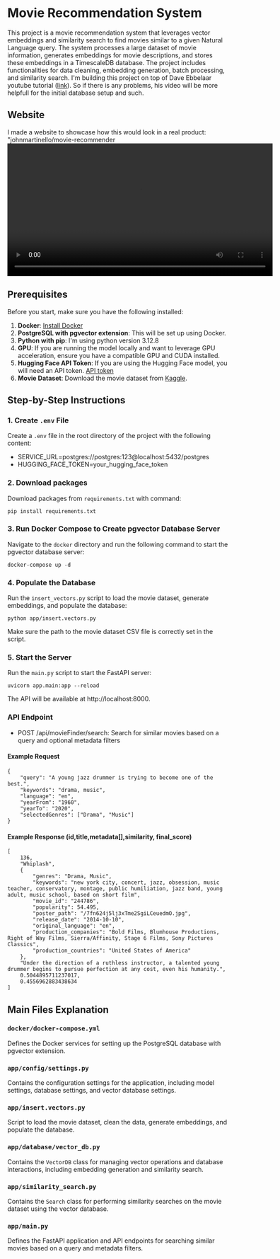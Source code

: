 # Movie Recommendation System
This project is a movie recommendation system that leverages vector embeddings and similarity search to find movies similar to a given Natural Language query. The system processes a large dataset of movie information, generates embeddings for movie descriptions, and stores these embeddings in a TimescaleDB database. The project includes functionalities for data cleaning, embedding generation, batch processing, and similarity search. I'm building this project on top of Dave Ebbelaar youtube tutorial ([link](https://www.youtube.com/watch?v=hAdEuDBN57g)). So if there is any problems, his video will be more helpfull for the initial database setup and such.

## Website
I made a website to showcase how this would look in a real product:
"johnmartinello/movie-recommender
<video width="600" controls>
  <source src="video.mp4" type="video/mp4">
  Your browser does not support the video tag.
</video>

## Prerequisites
Before you start, make sure you have the following installed:

1. **Docker**: [Install Docker](https://docs.docker.com/get-docker/)
2. **PostgreSQL with pgvector extension**: This will be set up using Docker.
3. **Python with pip**: I'm using python version 3.12.8
3. **GPU**: If you are running the model locally and want to leverage GPU acceleration, ensure you have a compatible GPU and CUDA installed.
4. **Hugging Face API Token**: If you are using the Hugging Face model, you will need an API token. [API token](https://huggingface.co/settings/tokens)
5. **Movie Dataset**: Download the movie dataset from [Kaggle](https://www.kaggle.com/datasets/asaniczka/tmdb-movies-dataset-2023-930k-movies).

## Step-by-Step Instructions
### 1. Create `.env` File
Create a `.env` file in the root directory of the project with the following content:
- SERVICE_URL=postgres://postgres:123@localhost:5432/postgres 
- HUGGING_FACE_TOKEN=your_hugging_face_token

### 2. Download packages
Download packages from `requirements.txt` with command:
```
pip install requirements.txt
```
### 3. Run Docker Compose to Create pgvector Database Server
Navigate to the `docker` directory and run the following command to start the pgvector database server:
```
docker-compose up -d
```

### 4. Populate the Database
Run the `insert_vectors.py` script to load the movie dataset, generate embeddings, and populate the database:
```
python app/insert.vectors.py
```
Make sure the path to the movie dataset CSV file is correctly set in the script.

### 5. Start the Server
Run the `main.py` script to start the FastAPI server:
```
uvicorn app.main:app --reload
```
The API will be available at http://localhost:8000.

### API Endpoint
- POST /api/movieFinder/search: Search for similar movies based on a query and optional metadata filters
#### Example Request
```
{
    "query": "A young jazz drummer is trying to become one of the best.",
    "keywords": "drama, music",
    "language": "en",
    "yearFrom": "1960",
    "yearTo": "2020",
    "selectedGenres": ["Drama", "Music"]
}
```
#### Example Response (id,title,metadata[],similarity, final_score)
```
[
    136,
    "Whiplash",
    {
        "genres": "Drama, Music",
        "keywords": "new york city, concert, jazz, obsession, music teacher, conservatory, montage, public humiliation, jazz band, young adult, music school, based on short film",
        "movie_id": "244786",
        "popularity": 54.495,
        "poster_path": "/7fn624j5lj3xTme2SgiLCeuedmO.jpg",
        "release_date": "2014-10-10",
        "original_language": "en",
        "production_companies": "Bold Films, Blumhouse Productions, Right of Way Films, Sierra/Affinity, Stage 6 Films, Sony Pictures Classics",
        "production_countries": "United States of America"
    },
    "Under the direction of a ruthless instructor, a talented young drummer begins to pursue perfection at any cost, even his humanity.",
    0.5044895711237017,
    0.4556962883438634
]
```

## Main Files Explanation


### `docker/docker-compose.yml`
Defines the Docker services for setting up the PostgreSQL database with pgvector extension.

### `app/config/settings.py`
Contains the configuration settings for the application, including model settings, database settings, and vector database settings.

### `app/insert.vectors.py`
Script to load the movie dataset, clean the data, generate embeddings, and populate the database.

### `app/database/vector_db.py`
Contains the `VectorDB` class for managing vector operations and database interactions, including embedding generation and similarity search.

### `app/similarity_search.py`
Contains the `Search` class for performing similarity searches on the movie dataset using the vector database.

### `app/main.py`
Defines the FastAPI application and API endpoints for searching similar movies based on a query and metadata filters.

